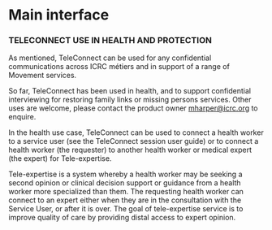 # Main interface

### TELECONNECT USE IN HEALTH AND PROTECTION



As mentioned, TeleConnect can be used for any confidential communications across ICRC métiers and in support of a range of Movement services.

So far, TeleConnect has been used in health, and to support confidential interviewing for restoring family links or missing persons services. Other uses are welcome, please contact the product owner mharper@icrc.org to enquire.

In the health use case, TeleConnect can be used to connect a health worker to a service user (see the TeleConnect session user guide) or to connect a health worker (the requester) to another health worker or medical expert (the expert) for Tele-expertise.

Tele-expertise is a system whereby a health worker may be seeking a second opinion or clinical decision support or guidance from a health worker more specialized than them. The requesting health worker can connect to an expert either when they are in the consultation with the Service User, or after it is over. The goal of tele-expertise service is to improve quality of care by providing distal access to expert opinion.
